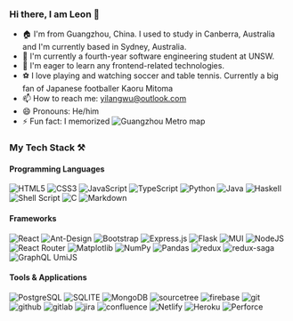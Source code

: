 ### Hi there, I am Leon 👋

- 🏠 I'm from Guangzhou, China. I used to study in Canberra, Australia and I'm currently based in Sydney, Australia.
- 🏫 I'm currently a fourth-year software engineering student at UNSW.
- 🌱 I'm eager to learn any frontend-related technologies.
- ⚽ I love playing and watching soccer and table tennis. Currently a big fan of Japanese footballer Kaoru Mitoma
- 📫 How to reach me: yilangwu@outlook.com
- 😄 Pronouns: He/him
- ⚡ Fun fact: I memorized ![Guangzhou Metro](https://img.shields.io/badge/Guangzhou%20Metro-C51935.svg?style=for-the-badge&logo=Guangzhou-Metro&logoColor=white) map

### My Tech Stack ⚒️
#### Programming Languages  
![HTML5](https://img.shields.io/badge/html5-%23E34F26.svg?style=for-the-badge&logo=html5&logoColor=white) ![CSS3](https://img.shields.io/badge/css3-%231572B6.svg?style=for-the-badge&logo=css3&logoColor=white) ![JavaScript](https://img.shields.io/badge/javascript-%23323330.svg?style=for-the-badge&logo=javascript&logoColor=%23F7DF1E) ![TypeScript](https://img.shields.io/badge/typescript-%23007ACC.svg?style=for-the-badge&logo=typescript&logoColor=white) ![Python](https://img.shields.io/badge/python-3670A0?style=for-the-badge&logo=python&logoColor=ffdd54) ![Java](https://img.shields.io/badge/java-%23ED8B00.svg?style=for-the-badge&logo=java&logoColor=white) ![Haskell](https://img.shields.io/badge/Haskell-5D4F85.svg?style=for-the-badge&logo=Haskell&logoColor=white) ![Shell Script](https://img.shields.io/badge/shell_script-%23121011.svg?style=for-the-badge&logo=gnu-bash&logoColor=white) ![C](https://img.shields.io/badge/C-A8B9CC.svg?style=for-the-badge&logo=C&logoColor=black) ![Markdown](https://img.shields.io/badge/markdown-%23000000.svg?style=for-the-badge&logo=markdown&logoColor=white) 
#### Frameworks  
![React](https://img.shields.io/badge/react-%2320232a.svg?style=for-the-badge&logo=react&logoColor=%2361DAFB) ![Ant-Design](https://img.shields.io/badge/-AntDesign-%230170FE?style=for-the-badge&logo=ant-design&logoColor=white) ![Bootstrap](https://img.shields.io/badge/bootstrap-%23563D7C.svg?style=for-the-badge&logo=bootstrap&logoColor=white) ![Express.js](https://img.shields.io/badge/express.js-%23404d59.svg?style=for-the-badge&logo=express&logoColor=%2361DAFB) ![Flask](https://img.shields.io/badge/flask-%23000.svg?style=for-the-badge&logo=flask&logoColor=white) ![MUI](https://img.shields.io/badge/MUI-%230081CB.svg?style=for-the-badge&logo=mui&logoColor=white) ![NodeJS](https://img.shields.io/badge/node.js-6DA55F?style=for-the-badge&logo=node.js&logoColor=white) ![React Router](https://img.shields.io/badge/React_Router-CA4245?style=for-the-badge&logo=react-router&logoColor=white) ![Matplotlib](https://img.shields.io/badge/Matplotlib-%23ffffff.svg?style=for-the-badge&logo=Matplotlib&logoColor=black) ![NumPy](https://img.shields.io/badge/numpy-%23013243.svg?style=for-the-badge&logo=numpy&logoColor=white) ![Pandas](https://img.shields.io/badge/pandas-150458.svg?style=for-the-badge&logo=pandas&logoColor=white) ![redux](https://img.shields.io/badge/Redux-764ABC.svg?style=for-the-badge&logo=Redux&logoColor=white) ![redux-saga](https://img.shields.io/badge/ReduxSaga-999999.svg?style=for-the-badge&logo=Redux-Saga&logoColor=white) ![GraphQL](https://img.shields.io/badge/GraphQL-E10098.svg?style=for-the-badge&logo=GraphQL&logoColor=white) UmiJS 
#### Tools & Applications  
![PostgreSQL](https://img.shields.io/badge/PostgreSQL-4169E1.svg?style=for-the-badge&logo=PostgreSQL&logoColor=white) ![SQLITE](https://img.shields.io/badge/SQLite-003B57.svg?style=for-the-badge&logo=SQLite&logoColor=white) ![MongoDB](https://img.shields.io/badge/MongoDB-47A248.svg?style=for-the-badge&logo=MongoDB&logoColor=white) ![sourcetree](https://img.shields.io/badge/Sourcetree-0052CC.svg?style=for-the-badge&logo=Sourcetree&logoColor=white) ![firebase](https://img.shields.io/badge/Firebase-FFCA28.svg?style=for-the-badge&logo=Firebase&logoColor=black) ![git](https://img.shields.io/badge/Git-F05032.svg?style=for-the-badge&logo=Git&logoColor=white) ![github](https://img.shields.io/badge/GitHub-181717.svg?style=for-the-badge&logo=GitHub&logoColor=white) ![gitlab](https://img.shields.io/badge/GitLab-FC6D26.svg?style=for-the-badge&logo=GitLab&logoColor=white) ![jira](https://img.shields.io/badge/Jira-0052CC.svg?style=for-the-badge&logo=Jira&logoColor=white) ![confluence](https://img.shields.io/badge/Confluence-172B4D.svg?style=for-the-badge&logo=Confluence&logoColor=white) ![Netlify](https://img.shields.io/badge/Netlify-00C7B7.svg?style=for-the-badge&logo=Netlify&logoColor=white) ![Heroku](https://img.shields.io/badge/Heroku-430098.svg?style=for-the-badge&logo=Heroku&logoColor=white) ![Perforce](https://img.shields.io/badge/Perforce-404040.svg?style=for-the-badge&logo=Perforce&logoColor=white)
